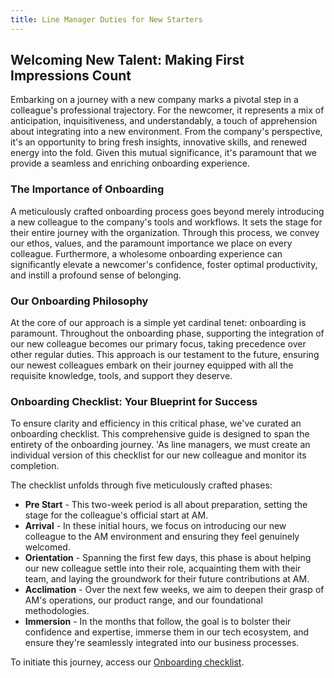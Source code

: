```yaml
---
title: Line Manager Duties for New Starters
---
```


## **Welcoming New Talent: Making First Impressions Count**

Embarking on a journey with a new company marks a pivotal step in a colleague's professional trajectory. For the newcomer, it represents a mix of anticipation, inquisitiveness, and understandably, a touch of apprehension about integrating into a new environment. From the company's perspective, it's an opportunity to bring fresh insights, innovative skills, and renewed energy into the fold. Given this mutual significance, it's paramount that we provide a seamless and enriching onboarding experience.

### **The Importance of Onboarding**

A meticulously crafted onboarding process goes beyond merely introducing a new colleague to the company's tools and workflows. It sets the stage for their entire journey with the organization. Through this process, we convey our ethos, values, and the paramount importance we place on every colleague. Furthermore, a wholesome onboarding experience can significantly elevate a newcomer's confidence, foster optimal productivity, and instill a profound sense of belonging.

### **Our Onboarding Philosophy**

At the core of our approach is a simple yet cardinal tenet: onboarding is paramount. Throughout the onboarding phase, supporting the integration of our new colleague becomes our primary focus, taking precedence over other regular duties. This approach is our testament to the future, ensuring our newest colleagues embark on their journey equipped with all the requisite knowledge, tools, and support they deserve.

### **Onboarding Checklist: Your Blueprint for Success**

To ensure clarity and efficiency in this critical phase, we've curated an onboarding checklist. This comprehensive guide is designed to span the entirety of the onboarding journey. 'As line managers, we must create an individual  version of this checklist for our new colleague and monitor its completion.

The checklist unfolds through five meticulously crafted phases:

- **Pre Start** - This two-week period is all about preparation, setting the stage for the colleague's official start at AM.
- **Arrival** - In these initial hours, we focus on introducing our new colleague to the AM environment and ensuring they feel genuinely welcomed.
- **Orientation** - Spanning the first few days, this phase is about helping our new colleague settle into their role, acquainting them with their team, and laying the groundwork for their future contributions at AM.
- **Acclimation** - Over the next few weeks, we aim to deepen their grasp of AM's operations, our product range, and our foundational methodologies.
- **Immersion** - In the months that follow, the goal is to bolster their confidence and expertise, immerse them in our tech ecosystem, and ensure they're seamlessly integrated into our business processes.

To initiate this journey, access our [Onboarding checklist](https://adammatthewdigital.sharepoint.com/:w:/r/sites/Quartex-DepartmentManagement/Shared%20Documents/Department%20Management/Onboarding%20Plan%20Checklist.docx?d=wed6dc8c86a2a493c93e53d42f0165fb9&csf=1&web=1&e=trowFY).
